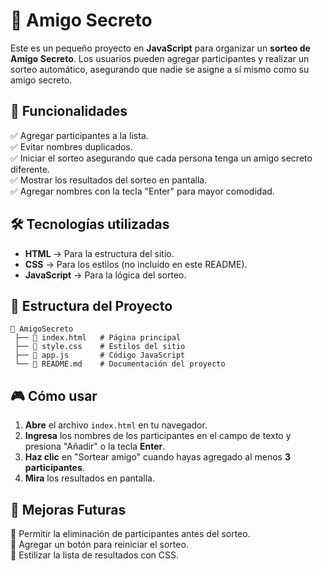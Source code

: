 # 🎁 Amigo Secreto

Este es un pequeño proyecto en **JavaScript** para organizar un **sorteo de Amigo Secreto**. Los usuarios pueden agregar participantes y realizar un sorteo automático, asegurando que nadie se asigne a sí mismo como su amigo secreto.

## 🚀 Funcionalidades

✅ Agregar participantes a la lista.  
✅ Evitar nombres duplicados.  
✅ Iniciar el sorteo asegurando que cada persona tenga un amigo secreto diferente.  
✅ Mostrar los resultados del sorteo en pantalla.  
✅ Agregar nombres con la tecla "Enter" para mayor comodidad.  

## 🛠️ Tecnologías utilizadas

- **HTML** → Para la estructura del sitio.
- **CSS** → Para los estilos (no incluido en este README).
- **JavaScript** → Para la lógica del sorteo.

## 📂 Estructura del Proyecto
```
📂 AmigoSecreto
 ├── 📄 index.html   # Página principal
 ├── 📄 style.css    # Estilos del sitio
 ├── 📄 app.js       # Código JavaScript
 └── 📄 README.md    # Documentación del proyecto
```

## 🎮 Cómo usar

1. **Abre** el archivo `index.html` en tu navegador.
2. **Ingresa** los nombres de los participantes en el campo de texto y presiona "Añadir" o la tecla **Enter**.
3. **Haz clic** en "Sortear amigo" cuando hayas agregado al menos **3 participantes**.
4. **Mira** los resultados en pantalla.

## 📌 Mejoras Futuras

🔹 Permitir la eliminación de participantes antes del sorteo.  
🔹 Agregar un botón para reiniciar el sorteo.  
🔹 Estilizar la lista de resultados con CSS.  


